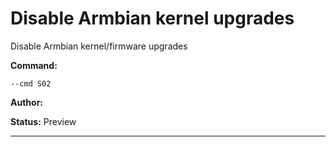 # Disable Armbian kernel upgrades
Disable Armbian kernel/firmware upgrades

**Command:** 
~~~
--cmd S02
~~~

**Author:** 

**Status:** Preview



***


